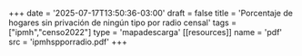 +++
date = '2025-07-17T13:50:36-03:00'
draft = false
title = 'Porcentaje de hogares sin privación de ningún tipo por radio censal'
tags = ["ipmh","censo2022"]
type = 'mapadescarga'
[[resources]]
    name = 'pdf'
    src = 'ipmhspporradio.pdf'
+++
